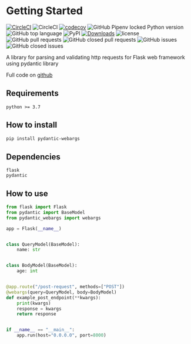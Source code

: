# Getting Started

[![CircleCI](https://circleci.com/gh/nf1s/pydantic-webargs.svg?style=shield)](https://circleci.com/gh/nf1s/pydantic-webargs) ![CircleCI](https://img.shields.io/circleci/build/github/nf1s/pydantic-webargs/master) [![codecov](https://codecov.io/gh/nf1s/pydantic-webargs/branch/master/graph/badge.svg)](https://codecov.io/gh/nf1s/pydantic-webargs) ![GitHub Pipenv locked Python version](https://img.shields.io/github/pipenv/locked/python-version/nf1s/pydantic-webargs) ![GitHub top language](https://img.shields.io/github/languages/top/nf1s/pydantic-webargs) ![PyPI](https://img.shields.io/pypi/v/pydantic-webargs) [![Downloads](https://pepy.tech/badge/pydantic-webargs)](https://pepy.tech/project/pydantic-webargs) ![license](https://img.shields.io/badge/license-MIT-green)
![GitHub pull requests](https://img.shields.io/github/issues-pr/nf1s/pydantic-webargs) ![GitHub closed pull requests](https://img.shields.io/github/issues-pr-closed/nf1s/pydantic-webargs) ![GitHub issues](https://img.shields.io/github/issues/nf1s/pydantic-webargs) ![GitHub closed issues](https://img.shields.io/github/issues-closed/nf1s/pydantic-webargs)

A library for parsing and validating http requests for Flask web framework using pydantic library

Full code on [github](https://github.com/nf1s/pydantic-webargs)

## Requirements

    python >= 3.7

## How to install

```bash
pip install pydantic-webargs
```

## Dependencies

	flask
	pydantic

## How to use

```python
from flask import Flask
from pydantic import BaseModel
from pydantic_webargs import webargs

app = Flask(__name__)


class QueryModel(BaseModel):
    name: str


class BodyModel(BaseModel):
    age: int


@app.route("/post-request", methods=["POST"])
@webargs(query=QueryModel, body=BodyModel)
def example_post_endpoint(**kwargs):
    print(kwargs)
    response = kwargs
    return response


if __name__ == "__main__":
    app.run(host="0.0.0.0", port=8000)
```
